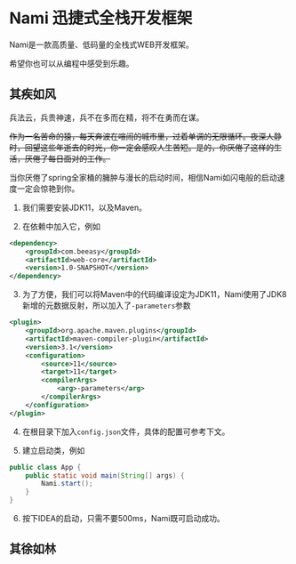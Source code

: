 # Nami 迅捷式全栈开发框架

Nami是一款高质量、低码量的全栈式WEB开发框架。

希望你也可以从编程中感受到乐趣。

## 其疾如风

兵法云，兵贵神速，兵不在多而在精，将不在勇而在谋。

~~作为一名苦命的猿，每天奔波在喧闹的城市里，过着单调的无限循环。夜深人静时，回望这些年逝去的时光，你一定会感叹人生苦短。是的，你厌倦了这样的生活，厌倦了每日面对的工作。~~

当你厌倦了spring全家桶的臃肿与漫长的启动时间，相信Nami如闪电般的启动速度一定会惊艳到你。


1. 我们需要安装JDK11，以及Maven。

2. 在依赖中加入它，例如
```xml
<dependency>
    <groupId>com.beeasy</groupId>
    <artifactId>web-core</artifactId>
    <version>1.0-SNAPSHOT</version>
</dependency>
```

3. 为了方便，我们可以将Maven中的代码编译设定为JDK11，Nami使用了JDK8新增的元数据反射，所以加入了`-parameters`参数
```xml
<plugin>
    <groupId>org.apache.maven.plugins</groupId>
    <artifactId>maven-compiler-plugin</artifactId>
    <version>3.1</version>
    <configuration>
        <source>11</source>
        <target>11</target>
        <compilerArgs>
            <arg>-parameters</arg>
        </compilerArgs>
    </configuration>
</plugin>
```

4. 在根目录下加入`config.json`文件，具体的配置可参考下文。

5. 建立启动类，例如
```java
public class App {
    public static void main(String[] args) {
        Nami.start();
    }
}
```

6. 按下IDEA的启动，只需不要500ms，Nami既可启动成功。

## 其徐如林
